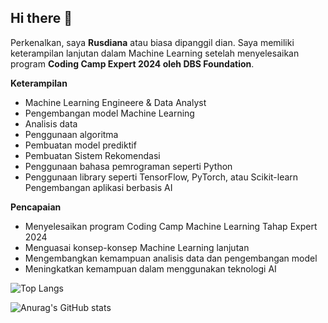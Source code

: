 ## Hi there 👋
Perkenalkan, saya **Rusdiana** atau biasa dipanggil dian.
Saya memiliki keterampilan lanjutan dalam Machine Learning setelah menyelesaikan program **Coding Camp Expert 2024 oleh DBS Foundation**.

**Keterampilan**

- Machine Learning Engineere & Data Analyst
- Pengembangan model Machine Learning
- Analisis data
- Penggunaan algoritma
- Pembuatan model prediktif
- Pembuatan Sistem Rekomendasi
- Penggunaan bahasa pemrograman seperti Python
- Penggunaan library seperti TensorFlow, PyTorch, atau Scikit-learn
Pengembangan aplikasi berbasis AI


**Pencapaian**

- Menyelesaikan program Coding Camp Machine Learning Tahap Expert 2024
- Menguasai konsep-konsep Machine Learning lanjutan
- Mengembangkan kemampuan analisis data dan pengembangan model
- Meningkatkan kemampuan dalam menggunakan teknologi AI


![Top Langs](https://github-readme-stats.vercel.app/api/top-langs/?username=binrusdi&langs_count=8&theme=radical&layout=compact)

![Anurag's GitHub stats](https://github-readme-stats.vercel.app/api?username=binrusdi&show_icons=true&theme=radical)

